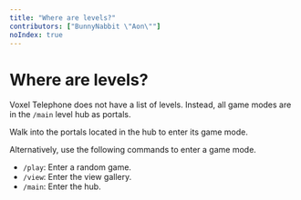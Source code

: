 ```yaml
---
title: "Where are levels?"
contributors: ["BunnyNabbit \"Aon\""]
noIndex: true
---
```

# Where are levels?
Voxel Telephone does not have a list of levels. Instead, all game modes are in the `/main` level hub as portals.

Walk into the portals located in the hub to enter its game mode.

Alternatively, use the following commands to enter a game mode.
- `/play`: Enter a random game.
- `/view`: Enter the view gallery.
- `/main`: Enter the hub.
